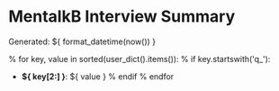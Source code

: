 ﻿# MentalkB Interview Summary

Generated: ${ format_datetime(now()) }

% for key, value in sorted(user_dict().items()):
% if key.startswith('q_'):
- **${ key[2:] }**: ${ value }
% endif
% endfor
